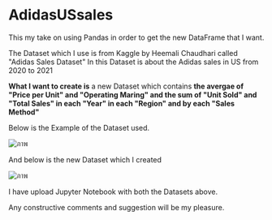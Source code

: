 # AdidasUSsales
This my take on using Pandas in order to get the new DataFrame that I want.

The Dataset which I use is from Kaggle by Heemali Chaudhari called "Adidas Sales Dataset"
In this Dataset is about the Adidas sales in US from 2020 to 2021

**What I want to create is** a new Dataset which contains **the avergae of "Price per Unit" and "Operating Maring" and the sum of "Unit Sold" and "Total Sales" in each "Year" in each "Region" and by each "Sales Method"**

Below is the Example of the Dataset used.

![ภาพ](https://user-images.githubusercontent.com/125641945/219827900-9a71adfe-e534-4925-b102-eadf8a222ba6.png)

And below is the new Dataset which I created

![ภาพ](https://user-images.githubusercontent.com/125641945/219827933-f357201b-5874-42e3-8917-eabf92019387.png)

I have upload Jupyter Notebook with both the Datasets above.

Any constructive comments and suggestion will be my pleasure.
